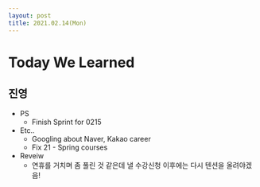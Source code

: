 ```yaml
---
layout: post
title: 2021.02.14(Mon)
---
```


# Today We Learned

## 진영

- PS
  - Finish Sprint for 0215
- Etc.. 
  - Googling about Naver, Kakao career
  - Fix 21 - Spring courses  
- Reveiw
  - 연휴를 거치며 좀 풀린 것 같은데 낼 수강신청 이후에는 다시 텐션을 올려야겠음!